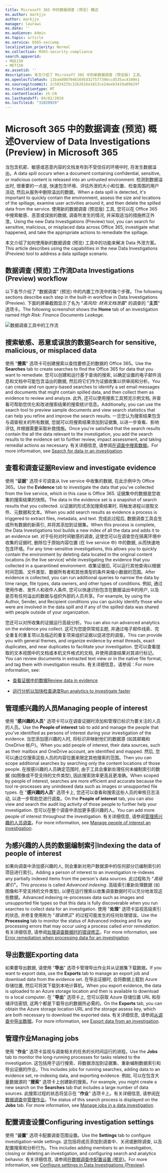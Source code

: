 ```yaml
---
title: Microsoft 365 中的数据调查 (预览) 概述
ms.author: markjjo
author: markjjo
manager: laurawi
ms.date: ''
ms.audience: Admin
ms.topic: article
ms.service: O365-seccomp
localization_priority: Normal
ms.collection: M365-security-compliance
search.appverid:
- MOE150
- MET150
ms.assetid: ''
description: 本文介绍了 Microsoft 365 中的新数据调查 (预览版) 工具。
ms.openlocfilehash: 11ba4d0870461695d327577396ccd535ac4340e1
ms.sourcegitcommit: 2c5834235c32b2616e1813ce24eeb3419a09629f
ms.translationtype: MT
ms.contentlocale: zh-CN
ms.lasthandoff: 04/02/2019
ms.locfileid: "31029929"
---
```

# <a name="overview-of-data-investigations-preview-in-microsoft-365"></a><span data-ttu-id="6ef10-103">Microsoft 365 中的数据调查 (预览) 概述</span><span class="sxs-lookup"><span data-stu-id="6ef10-103">Overview of Data Investigations (Preview) in Microsoft 365</span></span>

<span data-ttu-id="6ef10-104">当包含机密、敏感或恶意内容的文档发布到不受信任的环境中时, 将发生数据溢出。</span><span class="sxs-lookup"><span data-stu-id="6ef10-104">A data spill occurs when a document containing confidential, sensitive, or malicious content is released into an untrusted environment.</span></span> <span data-ttu-id="6ef10-105">检测到数据溢出时, 很重要的一点是, 快速包含环境、评估外泄的大小和位置、检查周围的用户活动, 然后从服务中删除溢出的数据。</span><span class="sxs-lookup"><span data-stu-id="6ef10-105">When a data spill is detected, it's important to quickly contain the environment, assess the size and locations of the spillage, examine user activities around it, and then delete the spilled data from the service.</span></span> <span data-ttu-id="6ef10-106">使用新的数据调查 (预览版) 工具, 您可以在 Office 365 中搜索敏感、恶意或误放的数据, 调查所发生的情况, 并采取适当的措施修正外泄。</span><span class="sxs-lookup"><span data-stu-id="6ef10-106">Using the new Data Investigations (Preview) tool, you can search for sensitive, malicious, or misplaced data across Office 365, investigate what happened, and take the appropriate actions to remediate the spillage.</span></span>  

<span data-ttu-id="6ef10-107">本文介绍了如何使用新的数据调查 (预览) 工具中的功能来解决 Data 外泄方案。</span><span class="sxs-lookup"><span data-stu-id="6ef10-107">This article describes using the capabilities in the new Data Investigations (Preview) tool to address a data spillage scenario.</span></span>

## <a name="data-investigations-preview-workflow"></a><span data-ttu-id="6ef10-108">数据调查 (预览) 工作流</span><span class="sxs-lookup"><span data-stu-id="6ef10-108">Data Investigations (Preview) workflow</span></span> 

<span data-ttu-id="6ef10-109">以下各节介绍了 "数据调查" (预览) 中的内置工作流中的每个步骤。</span><span class="sxs-lookup"><span data-stu-id="6ef10-109">The following sections describe each step in the built-in workflow in Data Investigations (Preview).</span></span> <span data-ttu-id="6ef10-110">下面的屏幕截图显示了名为 "*高风险: 财务文档泄露*" 的调查的 "**主页**" 选项卡。</span><span class="sxs-lookup"><span data-stu-id="6ef10-110">The following screenshot shows the **Home** tab of an investigation named *High Risk: Finance Documents Leakage*.</span></span> 

![数据调查工具中的工作流](../media/DataInvestigationsWorkflow.png)

## <a name="search-for-sensitive-malicious-or-misplaced-data"></a><span data-ttu-id="6ef10-112">搜索敏感、恶意或误放的数据</span><span class="sxs-lookup"><span data-stu-id="6ef10-112">Search for sensitive, malicious, or misplaced data</span></span>

<span data-ttu-id="6ef10-113">使用 "**搜索**" 选项卡可创建搜索以查找要修正的数据的 Office 365。</span><span class="sxs-lookup"><span data-stu-id="6ef10-113">Use the **Searches** tab to create searches to find the Office 365 for data that you want to remediate.</span></span> <span data-ttu-id="6ef10-114">您可以创建和运行基于查询的搜索, 以确定设置的电子邮件消息和文档中可能包含溢出的数据, 然后将它们作为证据收集以供审阅和分析。</span><span class="sxs-lookup"><span data-stu-id="6ef10-114">You can create and run query-based searches to identify a set email messages and documents that might contain spilled data, and then collect them as evidence to review and analyze.</span></span> <span data-ttu-id="6ef10-115">此外, 还可以使用搜索工具预览示例文档, 并查看可帮助您优化和改进搜索结果的搜索统计信息。</span><span class="sxs-lookup"><span data-stu-id="6ef10-115">Additionally, you can use the search tool to preview sample documents and view search statistics that can  help you refine and improve the search results.</span></span> <span data-ttu-id="6ef10-116">一旦您认为搜索结果包含与调查相关的所有数据, 您就可以将搜索结果添加到证据集, 以进一步查看、影响评估, 并根据需要采取补救措施。</span><span class="sxs-lookup"><span data-stu-id="6ef10-116">Once you're satisfied that the search results contain the all the data relevant to the investigation, you add the search results to the evidence set to further review, impact assessment, and taking remedial actions as necessary.</span></span> <span data-ttu-id="6ef10-117">有关详细信息, 请参阅[在调查中搜索数据](search-for-data.md)。</span><span class="sxs-lookup"><span data-stu-id="6ef10-117">For more information, see [Search for data in an investigation](search-for-data.md).</span></span>

## <a name="review-and-investigate-evidence"></a><span data-ttu-id="6ef10-118">查看和调查证据</span><span class="sxs-lookup"><span data-stu-id="6ef10-118">Review and investigate evidence</span></span>

<span data-ttu-id="6ef10-119">使用 "**证据**" 选项卡可调查从 live service 中收集的数据, 在此示例中为 Office 365。</span><span class="sxs-lookup"><span data-stu-id="6ef10-119">Use the **Evidence** tab to investigate the data that you've collected from the live service, which in this case is Office 365.</span></span> <span data-ttu-id="6ef10-120">证据集中的数据是您收集的搜索结果的快照。</span><span class="sxs-lookup"><span data-stu-id="6ef10-120">The data in the evidence set is a snapshot of search results that you collected.</span></span> <span data-ttu-id="6ef10-121">以证据的形式添加搜索结果时, 将触发进程以提取文件、元数据和文本。</span><span class="sxs-lookup"><span data-stu-id="6ef10-121">When you add search results as evidence a process is triggered to extract files, metadata, and text.</span></span> <span data-ttu-id="6ef10-122">完成此过程后, 数据调查工具会生成所有数据的新索引, 并将其添加到证据集。</span><span class="sxs-lookup"><span data-stu-id="6ef10-122">When this process is complete, the Data Investigations tool builds a new index of all the data and adds it to an evidence set.</span></span> <span data-ttu-id="6ef10-123">对于任何对时间敏感的调查, 这使您可以在调查您在隔离环境中收集的证据时, 删除位于原始内容位置 (在 live service 中) 中的数据, 从而快速地包含环境。</span><span class="sxs-lookup"><span data-stu-id="6ef10-123">For any time-sensitive investigations, this allows you to quickly contain the environment by deleting data located in the original content locations (in the live service) while investigating the evidence that you collected in a quarantined environment.</span></span> <span data-ttu-id="6ef10-124">收集证据后, 可以运行其他查询以根据时间范围、文件类型、数据所有者和其他类型的条件来缩小数据的范围。</span><span class="sxs-lookup"><span data-stu-id="6ef10-124">After evidence is collected, you can run additional queries to narrow the data by time range, file types, data owners, and other types of conditions.</span></span> <span data-ttu-id="6ef10-125">例如, 通过使用作者、发件人和收件人条件, 您可以快速识别包含在数据溢出中的用户, 以及是否有任何溢出的数据与组织外部的人员共享。</span><span class="sxs-lookup"><span data-stu-id="6ef10-125">For example, by using the Author, Sender, and Recipient conditions you can quickly identify those who were are involved in the data spill and if any of the spilled data was shared with people outside of your organization.</span></span>

<span data-ttu-id="6ef10-126">您还可以对所收集的证据运行高级分析。</span><span class="sxs-lookup"><span data-stu-id="6ef10-126">You can also run advanced analytics on the evidence you collect.</span></span> <span data-ttu-id="6ef10-127">这可为您提供常规主题, 并通过电子邮件线索、完全重复的重复项以及临近的重复项来组织证据以促进您的调查。</span><span class="sxs-lookup"><span data-stu-id="6ef10-127">This can provide you with general themes, and organize evidence by email threads, exact duplicates, and near duplicates to facilitate your investigation.</span></span> <span data-ttu-id="6ef10-128">您可以查看提取的文本视图中的文档或本机文件格式的文档, 并使用调查结果对其进行标记。</span><span class="sxs-lookup"><span data-stu-id="6ef10-128">You can review documents in extracted text view or in the native file format, and tag them with investigation results.</span></span> <span data-ttu-id="6ef10-129">有关详细信息，请参阅：</span><span class="sxs-lookup"><span data-stu-id="6ef10-129">For more information, see:</span></span>

  - [<span data-ttu-id="6ef10-130">查看证据中的数据</span><span class="sxs-lookup"><span data-stu-id="6ef10-130">Review data in evidence</span></span>](review-data-in-evidence.md)

  - [<span data-ttu-id="6ef10-131">运行分析以加快检查速度</span><span class="sxs-lookup"><span data-stu-id="6ef10-131">Run analytics to investigate faster</span></span>](run-analytics-to-investigate-faster.md)


## <a name="managing-people-of-interest"></a><span data-ttu-id="6ef10-132">管理感兴趣的人员</span><span class="sxs-lookup"><span data-stu-id="6ef10-132">Managing people of interest</span></span>

<span data-ttu-id="6ef10-133">使用 "**感兴趣的人员**" 选项卡可以在调查证据时添加和管理已标识为要关注的人员的人员。</span><span class="sxs-lookup"><span data-stu-id="6ef10-133">Use the **People of interest** tab to add and manage the people that you've identified as persons of interest during your investigation of the evidence.</span></span> <span data-ttu-id="6ef10-134">当您添加感兴趣的人时, 将标识并映射他们的数据源 (如其邮箱和 OneDrive 帐户)。</span><span class="sxs-lookup"><span data-stu-id="6ef10-134">When you add people of interest, their data sources, such as their mailbox and OneDrive account, are identified and mapped.</span></span> <span data-ttu-id="6ef10-135">然后, 您可以通过仅搜索这些人员的内容位置来限定其他搜索的范围。</span><span class="sxs-lookup"><span data-stu-id="6ef10-135">Then you can scope additional searches by searching only the content locations of those people.</span></span> <span data-ttu-id="6ef10-136">在按感兴趣的人员确定范围时, 由于工具会重新处理任何未编制索引的数据 (如图像或不受支持的文件类型), 因此搜索效率更高且更准确。</span><span class="sxs-lookup"><span data-stu-id="6ef10-136">When scoped by people of interest, searches are more efficient and accurate because the tool re-processes any unindexed data such as images or unsupported file types.</span></span> <span data-ttu-id="6ef10-137">在 "**感兴趣的人员**" 选项卡上, 您还可以查看和搜索这些人员的审核日志活动, 以进一步帮助您进行调查。</span><span class="sxs-lookup"><span data-stu-id="6ef10-137">On the **People of interest** tab, you can also view and search the audit log activity of those people to further help your investigation.</span></span> <span data-ttu-id="6ef10-138">您可以在整个调查中添加更多感兴趣的人。</span><span class="sxs-lookup"><span data-stu-id="6ef10-138">You can add more people of interest throughout the investigation.</span></span> <span data-ttu-id="6ef10-139">有关详细信息, 请参阅[管理感兴趣的人员调查](manage-people-of-interest.md)。</span><span class="sxs-lookup"><span data-stu-id="6ef10-139">For more information, see [Manage people of interest an investigation](manage-people-of-interest.md).</span></span>

## <a name="indexing-the-data-of-people-of-interest"></a><span data-ttu-id="6ef10-140">为感兴趣的人员的数据编制索引</span><span class="sxs-lookup"><span data-stu-id="6ef10-140">Indexing the data of people of interest</span></span>

<span data-ttu-id="6ef10-141">如果向调查中添加感兴趣的人, 则会重新对用户数据源中的任何部分已编制索引的项目进行索引。</span><span class="sxs-lookup"><span data-stu-id="6ef10-141">Adding a person of interest to an investigation re-indexes any partially indexed items from the person's data sources.</span></span> <span data-ttu-id="6ef10-142">此过程称为 "*高级索引*"。</span><span class="sxs-lookup"><span data-stu-id="6ef10-142">This process is called *Advanced indexing*.</span></span> <span data-ttu-id="6ef10-143">高级索引重新处理数据 (如图像和不受支持的文件类型), 以便在运行搜索以收集调查数据时可以充分地发现这些数据。</span><span class="sxs-lookup"><span data-stu-id="6ef10-143">Advanced indexing re-processes data such as images and unsupported file types so that this data is fully discoverable when you run searches to collect data for an investigation.</span></span> <span data-ttu-id="6ef10-144">使用 "**处理**" 选项卡监视高级索引的状态, 并修复使用称为 "*错误修正*" 的过程可能发生的任何处理错误。</span><span class="sxs-lookup"><span data-stu-id="6ef10-144">Use the **Processing** tab to monitor the status of Advanced indexing and fix any processing errors that may occur using a process called *error remediation*.</span></span> <span data-ttu-id="6ef10-145">有关详细信息, 请参阅[处理调查数据时的错误修正](error-remediation.md)。</span><span class="sxs-lookup"><span data-stu-id="6ef10-145">For more information, see [Error remediation when processing data for an investigation](error-remediation.md).</span></span>

## <a name="exporting-data"></a><span data-ttu-id="6ef10-146">导出数据</span><span class="sxs-lookup"><span data-stu-id="6ef10-146">Exporting data</span></span>

<span data-ttu-id="6ef10-147">如果要导出数据, 请使用 "**导出**" 选项卡管理导出作业并从证据集下载数据。</span><span class="sxs-lookup"><span data-stu-id="6ef10-147">If you want to export data, use the **Exports** tab to manage an export job and download data from the evidence set.</span></span> <span data-ttu-id="6ef10-148">在导出证据时, 会将数据上载到 Azure 存储位置, 然后可将其下载到本地计算机。</span><span class="sxs-lookup"><span data-stu-id="6ef10-148">When you export evidence, the data is uploaded to an Azure storage location and then is available to download to a local computer.</span></span> <span data-ttu-id="6ef10-149">在 "**导出**" 选项卡上, 您可以获取 Azure 存储位置 URL 和存储评估密钥, 这两个都是下载导出的数据所必需的。</span><span class="sxs-lookup"><span data-stu-id="6ef10-149">On the **Exports** tab, you can obtain the Azure storage location URL and the storage assess key, which are both necessary to download the exported data.</span></span> <span data-ttu-id="6ef10-150">有关详细信息, 请参阅[从调查中导出数据](export-data.md)。</span><span class="sxs-lookup"><span data-stu-id="6ef10-150">For more information, see [Export data from an investigation](export-data.md).</span></span>

## <a name="managing-jobs"></a><span data-ttu-id="6ef10-151">管理作业</span><span class="sxs-lookup"><span data-stu-id="6ef10-151">Managing jobs</span></span>

<span data-ttu-id="6ef10-152">使用 "**作业**" 选项卡监视与调查相关的任务的长时间运行的进程。</span><span class="sxs-lookup"><span data-stu-id="6ef10-152">Use the **Jobs** tab to monitor the long-running processes for tasks related to the investigation.</span></span> <span data-ttu-id="6ef10-153">这包括用于运行搜索、将数据添加到证据集、重新编制数据索引和导出证据的作业。</span><span class="sxs-lookup"><span data-stu-id="6ef10-153">This includes jobs for running searches, adding data to an evidence set, re-indexing data, and exporting evidence.</span></span> <span data-ttu-id="6ef10-154">例如, 可以在包含大量数据源的 "**搜索**" 选项卡上创建新的搜索。</span><span class="sxs-lookup"><span data-stu-id="6ef10-154">For example, you might create a new search on the **Searches** tab that includes a large number of data sources.</span></span> <span data-ttu-id="6ef10-155">此搜索过程的状态将显示在 "**作业**" 选项卡上。有关详细信息, 请参阅[在数据调查中管理作业](manage-jobs.md)。</span><span class="sxs-lookup"><span data-stu-id="6ef10-155">The status of this search process is displayed on the **Jobs** tab. For more information, see [Manage jobs in a data investigation](manage-jobs.md).</span></span>

## <a name="configuring-investigation-settings"></a><span data-ttu-id="6ef10-156">配置调查设置</span><span class="sxs-lookup"><span data-stu-id="6ef10-156">Configuring investigation settings</span></span>

<span data-ttu-id="6ef10-157">使用 "**设置**" 选项卡配置调查范围设置。</span><span class="sxs-lookup"><span data-stu-id="6ef10-157">Use the **Settings** tab to configure investigation-wide settings.</span></span> <span data-ttu-id="6ef10-158">这包括将成员添加到调查中、关闭或删除调查, 以及配置搜索和分析行为。</span><span class="sxs-lookup"><span data-stu-id="6ef10-158">This includes adding members to an investigation, closing or deleting an investigation, and configuring search and analytics behavior.</span></span> <span data-ttu-id="6ef10-159">有关详细信息, 请参阅[在数据调查中配置设置 (预览)](configure-settings-datainvestigations.md)。</span><span class="sxs-lookup"><span data-stu-id="6ef10-159">For more information, see [Configure settings in Data Investigations (Preview)](configure-settings-datainvestigations.md).</span></span>
